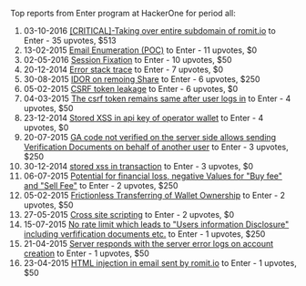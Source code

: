 Top reports from Enter program at HackerOne for period all:

1. 03-10-2016 [[CRITICAL]-Taking over entire subdomain of romit.io](https://hackerone.com/reports/173681) to Enter - 35 upvotes, $513
2. 13-02-2015 [Email Enumeration (POC)](https://hackerone.com/reports/47627) to Enter - 11 upvotes, $0
3. 02-05-2016 [Session Fixation](https://hackerone.com/reports/135797) to Enter - 10 upvotes, $50
4. 20-12-2014 [Error stack trace](https://hackerone.com/reports/41469) to Enter - 7 upvotes, $0
5. 30-08-2015 [IDOR on remoing Share](https://hackerone.com/reports/85720) to Enter - 6 upvotes, $250
6. 05-02-2015 [CSRF token leakage](https://hackerone.com/reports/46736) to Enter - 6 upvotes, $0
7. 04-03-2015 [The csrf token remains same after user logs in](https://hackerone.com/reports/49974) to Enter - 4 upvotes, $50
8. 23-12-2014 [Stored XSS in api key of operator wallet](https://hackerone.com/reports/41758) to Enter - 4 upvotes, $0
9. 20-07-2015 [GA code not verified on the server side allows sending Verification Documents on behalf of another user](https://hackerone.com/reports/77076) to Enter - 3 upvotes, $250
10. 30-12-2014 [stored xss in transaction](https://hackerone.com/reports/42161) to Enter - 3 upvotes, $0
11. 06-07-2015 [Potential for financial loss, negative Values for "Buy fee" and "Sell Fee"](https://hackerone.com/reports/74147) to Enter - 2 upvotes, $250
12. 05-02-2015 [Frictionless Transferring of Wallet Ownership](https://hackerone.com/reports/46618) to Enter - 2 upvotes, $50
13. 27-05-2015 [Cross site scripting](https://hackerone.com/reports/63888) to Enter - 2 upvotes, $0
14. 15-07-2015 [No rate limit which leads to "Users information Disclosure" including verfification documents etc.](https://hackerone.com/reports/75702) to Enter - 1 upvotes, $250
15. 21-04-2015 [Server responds with the server error logs on account creation](https://hackerone.com/reports/57692) to Enter - 1 upvotes, $50
16. 23-04-2015 [HTML injection in email sent by romit.io](https://hackerone.com/reports/57914) to Enter - 1 upvotes, $50
